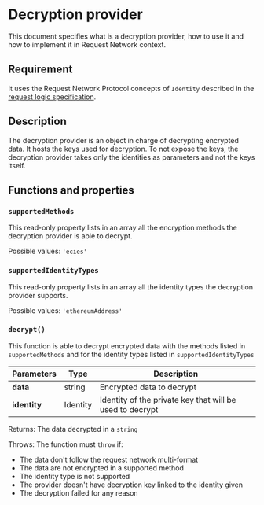 # Decryption provider

This document specifies what is a decryption provider, how to use it and how to implement it in Request Network context.

## Requirement

It uses the Request Network Protocol concepts of `Identity` described in the [request logic specification](/packages/request-logic/specs/request-logic-specification-v2.0.0.md).

## Description

The decryption provider is an object in charge of decrypting encrypted data.
It hosts the keys used for decryption.
To not expose the keys, the decryption provider takes only the identities as parameters and not the keys itself.

## Functions and properties

### `supportedMethods`

This read-only property lists in an array all the encryption methods the decryption provider is able to decrypt.

Possible values: `'ecies'`

### `supportedIdentityTypes`

This read-only property lists in an array all the identity types the decryption provider supports.

Possible values: `'ethereumAddress'`

### `decrypt()`

This function is able to decrypt encrypted data with the methods listed in `supportedMethods` and for the identity types listed in `supportedIdentityTypes`

| Parameters   | Type     | Description                                              |
| ------------ | -------- | -------------------------------------------------------- |
| **data**     | string   | Encrypted data to decrypt                                |
| **identity** | Identity | Identity of the private key that will be used to decrypt |

Returns: The data decrypted in a `string`

Throws: The function must `throw` if:

- The data don't follow the request network multi-format
- The data are not encrypted in a supported method
- The identity type is not supported
- The provider doesn't have decryption key linked to the identity given
- The decryption failed for any reason

